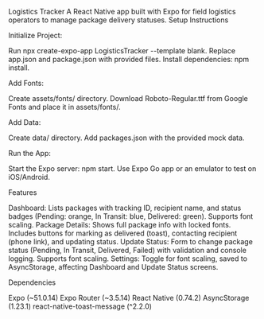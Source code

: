 Logistics Tracker
A React Native app built with Expo for field logistics operators to manage package delivery statuses.
Setup Instructions

Initialize Project:

Run npx create-expo-app LogisticsTracker --template blank.
Replace app.json and package.json with provided files.
Install dependencies: npm install.


Add Fonts:

Create assets/fonts/ directory.
Download Roboto-Regular.ttf from Google Fonts and place it in assets/fonts/.


Add Data:

Create data/ directory.
Add packages.json with the provided mock data.


Run the App:

Start the Expo server: npm start.
Use Expo Go app or an emulator to test on iOS/Android.



Features

Dashboard: Lists packages with tracking ID, recipient name, and status badges (Pending: orange, In Transit: blue, Delivered: green). Supports font scaling.
Package Details: Shows full package info with locked fonts. Includes buttons for marking as delivered (toast), contacting recipient (phone link), and updating status.
Update Status: Form to change package status (Pending, In Transit, Delivered, Failed) with validation and console logging. Supports font scaling.
Settings: Toggle for font scaling, saved to AsyncStorage, affecting Dashboard and Update Status screens.

Dependencies

Expo (~51.0.14)
Expo Router (~3.5.14)
React Native (0.74.2)
AsyncStorage (1.23.1)
react-native-toast-message (^2.2.0)
